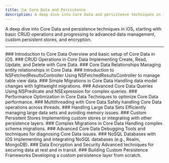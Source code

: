 ```yaml
---
title: 💾📊 Core Data and Persistence
description: A deep dive into Core Data and persistence techniques in iOS, starting with basic CRUD operations and progressing to advanced data management, custom persistent stores, and encryption.
---
```

A deep dive into Core Data and persistence techniques in iOS, starting with basic CRUD operations and progressing to advanced data management, custom persistent stores, and encryption.

---

<Timeline horizontal>

<TimelineItem url='#' level='beginner' align='right'>
### Introduction to Core Data
Overview and basic setup of Core Data in iOS.
</TimelineItem>

<TimelineItem url='#' level='beginner' align='left'>
### CRUD Operations in Core Data
Implementing Create, Read, Update, and Delete with Core Data.
</TimelineItem>

<TimelineItem url='#' level='beginner' align='right'>
### Core Data Relationships
Managing entity relationships in Core Data.
</TimelineItem>

<TimelineItem url='#' level='beginner' align='left'>
### Introduction to NSFetchedResultsController
Using NSFetchedResultsController to manage table view data.
</TimelineItem>

<TimelineItem url='#' level='beginner' align='right'>
### Simple Migrations in Core Data
Handling data model changes with lightweight migrations.
</TimelineItem>

<TimelineItem url='#' level='intermediate' align='left'>
### Advanced Core Data Queries
Using NSPredicate and NSExpression for complex queries.
</TimelineItem>

<TimelineItem url='#' level='intermediate' align='right'>
### Performance Optimization in Core Data
Techniques to optimize Core Data performance.
</TimelineItem>

<TimelineItem url='#' level='intermediate' align='left'>
### Multithreading with Core Data
Safely handling Core Data operations across threads.
</TimelineItem>

<TimelineItem url='#' level='intermediate' align='right'>
### Handling Large Data Sets
Efficiently managing large data sets and avoiding memory issues.
</TimelineItem>

<TimelineItem url='#' level='advanced' align='left'>
### Custom Persistent Stores
Implementing custom stores or integrating with other persistence layers.
</TimelineItem>

<TimelineItem url='#' level='advanced' align='right'>
### Complex Migrations in Core Data
Handling complex schema migrations.
</TimelineItem>

<TimelineItem url='#' level='advanced' align='left'>
### Advanced Core Data Debugging
Tools and techniques for diagnosing Core Data issues.
</TimelineItem>

<TimelineItem url='#' level='advanced-pro' align='right'>
### NoSQL Databases with iOS
Implementing and integrating NoSQL databases (e.g., Realm, MongoDB).
</TimelineItem>

<TimelineItem url='#' level='advanced-pro' align='left'>
### Data Encryption and Security
Advanced techniques for securing data at rest and in transit.
</TimelineItem>

<TimelineItem url='#' level='advanced-pro' align='right'>
### Building Custom Persistence Frameworks
Developing a custom persistence layer from scratch.
</TimelineItem>

</Timeline>
